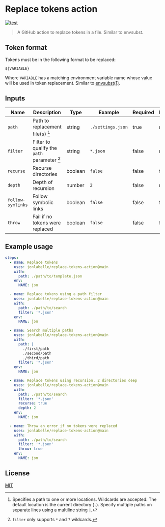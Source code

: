 # Replace tokens action

[![test](https://github.com/jonlabelle/replace-tokens-action/actions/workflows/test.yml/badge.svg)](https://github.com/jonlabelle/replace-tokens-action/actions/workflows/test.yml)

> A GitHub action to replace tokens in a file. Similar to envsubst.

## Token format

Tokens must be in the following format to be replaced:

```console
${VARIABLE}
```

Where `VARIABLE` has a matching environment variable name whose value will be
used in token replacement. Similar to [envsubst\(1\)](https://www.gnu.org/software/gettext/manual/html_node/envsubst-Invocation.html).

## Inputs

| Name              | Description                                 | Type    | Example           | Required | Default |
| ----------------- | ------------------------------------------- | ------- | ----------------- | -------- | ------- |
| `path`            | Path to replacement file(s) [^1]            | string  | `./settings.json` | true     | none    |
| `filter`          | Filter to qualify the `path` parameter [^2] | string  | `*.json`          | false    | none    |
| `recurse`         | Recurse directories                         | boolean | `false`           | false    | false   |
| `depth`           | Depth of recursion                          | number  | `2`               | false    | none    |
| `follow-symlinks` | Follow symbolic links                       | boolean | `false`           | false    | false   |
| `throw`           | Fail if no tokens were replaced             | boolean | `false`           | false    | false   |

## Example usage

```yaml
steps:
  - name: Replace tokens
    uses: jonlabelle/replace-tokens-action@main
    with:
      path: ./path/to/template.json
    env:
      NAME: jon

  - name: Replace tokens using a path filter
    uses: jonlabelle/replace-tokens-action@main
    with:
      path: ./path/to/search
      filter: '*.json'
    env:
      NAME: jon

  - name: Search multiple paths
    uses: jonlabelle/replace-tokens-action@main
    with:
      path: |
        ./first/path
        ./second/path
        ./third/path
      filter: '*.json'
    env:
      NAME: jon

  - name: Replace tokens using recursion, 2 directories deep
    uses: jonlabelle/replace-tokens-action@main
    with:
      path: ./path/to/search
      filter: '*.json'
      recurse: true
      depth: 2
    env:
      NAME: jon

  - name: Throw an error if no tokens were replaced
    uses: jonlabelle/replace-tokens-action@main
    with:
      path: ./path/to/search
      filter: '*.json'
      throw: true
    env:
      NAME: jon
```

## License

[MIT](LICENSE)

[^1]: Specifies a path to one or more locations. Wildcards are accepted. The default location is the current directory (`.`). Specify multiple paths on separate lines using a multiline string `|`.
[^2]: `filter` only supports `*` and `?` wildcards.
